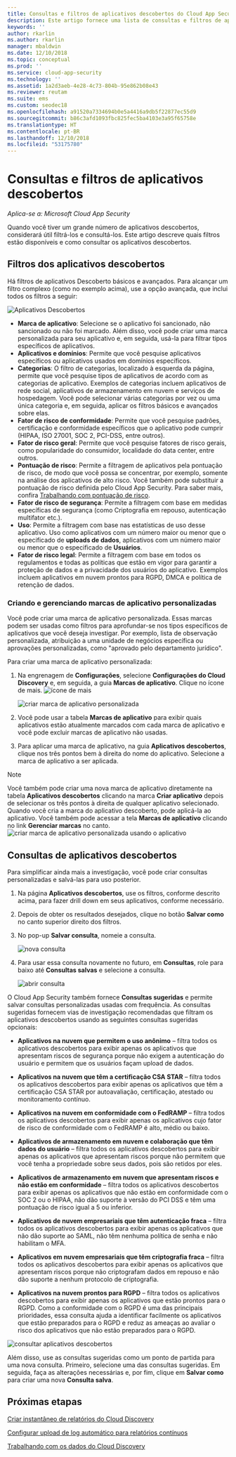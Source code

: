 ```yaml
---
title: Consultas e filtros de aplicativos descobertos do Cloud App Security
description: Este artigo fornece uma lista de consultas e filtros de aplicativos descobertos do Cloud App Security e explica como trabalhar com eles.
keywords: ''
author: rkarlin
ms.author: rkarlin
manager: mbaldwin
ms.date: 12/10/2018
ms.topic: conceptual
ms.prod: ''
ms.service: cloud-app-security
ms.technology: ''
ms.assetid: 1a2d3aeb-4e28-4c73-804b-95e862b08e43
ms.reviewer: reutam
ms.suite: ems
ms.custom: seodec18
ms.openlocfilehash: a91520a7334694b0e5a4416a9db5f22877ec55d9
ms.sourcegitcommit: b86c3afd1093fbc825fec5ba4103e3a95f65758e
ms.translationtype: HT
ms.contentlocale: pt-BR
ms.lasthandoff: 12/10/2018
ms.locfileid: "53175780"
---
```

# <a name="discovered-app-filters-and-queries"></a>Consultas e filtros de aplicativos descobertos

*Aplica-se a: Microsoft Cloud App Security*

Quando você tiver um grande número de aplicativos descobertos, considerará útil filtrá-los e consultá-los. Este artigo descreve quais filtros estão disponíveis e como consultar os aplicativos descobertos.  

## <a name="discovered-app-filters"></a>Filtros dos aplicativos descobertos

Há filtros de aplicativos Descoberto básicos e avançados. Para alcançar um filtro complexo (como no exemplo acima), use a opção avançada, que inclui todos os filtros a seguir:

![Aplicativos Descobertos](./media/discovered-apps.png)  


- **Marca de aplicativo**: Selecione se o aplicativo foi sancionado, não sancionado ou não foi marcado. Além disso, você pode criar uma marca personalizada para seu aplicativo e, em seguida, usá-la para filtrar tipos específicos de aplicativos. 
- **Aplicativos e domínios**: Permite que você pesquise aplicativos específicos ou aplicativos usados em domínios específicos. 
- **Categorias**: O filtro de categorias, localizado à esquerda da página, permite que você pesquise tipos de aplicativos de acordo com as categorias de aplicativo. Exemplos de categorias incluem aplicativos de rede social, aplicativos de armazenamento em nuvem e serviços de hospedagem. Você pode selecionar várias categorias por vez ou uma única categoria e, em seguida, aplicar os filtros básicos e avançados sobre elas.
- **Fator de risco de conformidade**: Permite que você pesquise padrões, certificação e conformidade específicos que o aplicativo pode cumprir (HIPAA, ISO 27001, SOC 2, PCI-DSS, entre outros).
- **Fator de risco geral**: Permite que você pesquise fatores de risco gerais, como popularidade do consumidor, localidade do data center, entre outros.
- **Pontuação de risco**: Permite a filtragem de aplicativos pela pontuação de risco, de modo que você possa se concentrar, por exemplo, somente na análise dos aplicativos de alto risco. Você também pode substituir a pontuação de risco definida pelo Cloud App Security. Para saber mais, confira [Trabalhando com pontuação de risco](risk-score.md).
- **Fator de risco de segurança**: Permite a filtragem com base em medidas específicas de segurança (como Criptografia em repouso, autenticação multifator etc.).
- **Uso**: Permite a filtragem com base nas estatísticas de uso desse aplicativo. Uso como aplicativos com um número maior ou menor que o especificado de **uploads de dados**, aplicativos com um número maior ou menor que o especificado de **Usuários**.
- **Fator de risco legal**: Permite a filtragem com base em todos os regulamentos e todas as políticas que estão em vigor para garantir a proteção de dados e a privacidade dos usuários do aplicativo. Exemplos incluem aplicativos em nuvem prontos para RGPD, DMCA e política de retenção de dados.

### <a name="creating-and-managing-custom-app-tags"></a>Criando e gerenciando marcas de aplicativo personalizadas

Você pode criar uma marca de aplicativo personalizada. Essas marcas podem ser usadas como filtros para aprofundar-se nos tipos específicos de aplicativos que você deseja investigar. Por exemplo, lista de observação personalizada, atribuição a uma unidade de negócios específica ou aprovações personalizadas, como "aprovado pelo departamento jurídico".

Para criar uma marca de aplicativo personalizada:

1. Na engrenagem de **Configurações**, selecione **Configurações do Cloud Discovery** e, em seguida, a guia **Marcas de aplicativo**. Clique no ícone de mais. ![ícone de mais](./media/plus-icon.png)

   ![criar marca de aplicativo personalizada](./media/create-app-tag.png)

2. Você pode usar a tabela **Marcas de aplicativo** para exibir quais aplicativos estão atualmente marcados com cada marca de aplicativo e você pode excluir marcas de aplicativo não usadas.

3. Para aplicar uma marca de aplicativo, na guia **Aplicativos descobertos**, clique nos três pontos bem à direita do nome do aplicativo. Selecione a marca de aplicativo a ser aplicada. 

> [!NOTE]
>Você também pode criar uma nova marca de aplicativo diretamente na tabela **Aplicativos descobertos** clicando na marca **Criar aplicativo** depois de selecionar os três pontos à direita de qualquer aplicativo selecionado. Quando você cria a marca do aplicativo descoberto, pode aplicá-la ao aplicativo. Você também pode acessar a tela **Marcas de aplicativo** clicando no link **Gerenciar marcas** no canto.
> ![criar marca de aplicativo personalizada usando o aplicativo](./media/create-app-tag-from-app.png)

## <a name="discovered-app-queries"></a>Consultas de aplicativos descobertos

Para simplificar ainda mais a investigação, você pode criar consultas personalizadas e salvá-las para uso posterior. 

1. Na página **Aplicativos descobertos**, use os filtros, conforme descrito acima, para fazer drill down em seus aplicativos, conforme necessário. 

2. Depois de obter os resultados desejados, clique no botão **Salvar como** no canto superior direito dos filtros. 

3. No pop-up **Salvar consulta**, nomeie a consulta.

   ![nova consulta](./media/new-query.png)

4. Para usar essa consulta novamente no futuro, em **Consultas**, role para baixo até **Consultas salvas** e selecione a consulta. 

   ![abrir consulta](./media/discovered-app-query.png)


O Cloud App Security também fornece **Consultas sugeridas** e permite salvar consultas personalizadas usadas com frequência. As consultas sugeridas fornecem vias de investigação recomendadas que filtram os aplicativos descobertos usando as seguintes consultas sugeridas opcionais:

 - **Aplicativos na nuvem que permitem o uso anônimo** – filtra todos os aplicativos descobertos para exibir apenas os aplicativos que apresentam riscos de segurança porque não exigem a autenticação do usuário e permitem que os usuários façam upload de dados.

 - **Aplicativos na nuvem que têm a certificação CSA STAR** – filtra todos os aplicativos descobertos para exibir apenas os aplicativos que têm a certificação CSA STAR por autoavaliação, certificação, atestado ou monitoramento contínuo.

 - **Aplicativos na nuvem em conformidade com o FedRAMP** – filtra todos os aplicativos descobertos para exibir apenas os aplicativos cujo fator de risco de conformidade com o FedRAMP é alto, médio ou baixo. 

 - **Aplicativos de armazenamento em nuvem e colaboração que têm dados do usuário** – filtra todos os aplicativos descobertos para exibir apenas os aplicativos que apresentam riscos porque não permitem que você tenha a propriedade sobre seus dados, pois são retidos por eles.

 - **Aplicativos de armazenamento em nuvem que apresentam riscos e não estão em conformidade** – filtra todos os aplicativos descobertos para exibir apenas os aplicativos que não estão em conformidade com o SOC 2 ou o HIPAA, não dão suporte à versão do PCI DSS e têm uma pontuação de risco igual a 5 ou inferior.

 - **Aplicativos de nuvem empresariais que têm autenticação fraca** – filtra todos os aplicativos descobertos para exibir apenas os aplicativos que não dão suporte ao SAML, não têm nenhuma política de senha e não habilitam o MFA.

 - **Aplicativos em nuvem empresariais que têm criptografia fraca** – filtra todos os aplicativos descobertos para exibir apenas os aplicativos que apresentam riscos porque não criptografam dados em repouso e não dão suporte a nenhum protocolo de criptografia.

- **Aplicativos na nuvem prontos para RGPD** – filtra todos os aplicativos descobertos para exibir apenas os aplicativos que estão prontos para o RGPD. Como a conformidade com o RGPD é uma das principais prioridades, essa consulta ajuda a identificar facilmente os aplicativos que estão preparados para o RGPD e reduz as ameaças ao avaliar o risco dos aplicativos que não estão preparados para o RGPD.
 
![consultar aplicativos descobertos](./media/queries-discovered-apps.png)

 
Além disso, use as consultas sugeridas como um ponto de partida para uma nova consulta. Primeiro, selecione uma das consultas sugeridas. Em seguida, faça as alterações necessárias e, por fim, clique em **Salvar como** para criar uma nova **Consulta salva**.


## <a name="next-steps"></a>Próximas etapas
 
[Criar instantâneo de relatórios do Cloud Discovery](create-snapshot-cloud-discovery-reports.md)

[Configurar upload de log automático para relatórios contínuos](configure-automatic-log-upload-for-continuous-reports.md)

[Trabalhando com os dados do Cloud Discovery](working-with-cloud-discovery-data.md)

